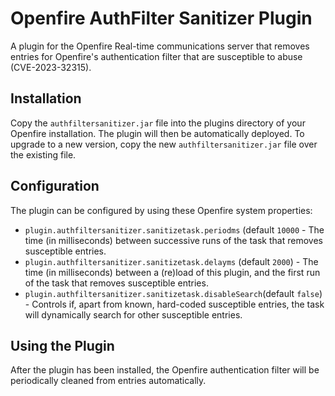 # Openfire AuthFilter Sanitizer Plugin

A plugin for the Openfire Real-time communications server that removes entries for Openfire's authentication filter that are susceptible to abuse (CVE-2023-32315).

## Installation
Copy the `authfiltersanitizer.jar` file into the plugins directory of your Openfire installation. The plugin will then be automatically deployed. To upgrade to a new version, copy the new `authfiltersanitizer.jar` file over the existing file.

## Configuration

The plugin can be configured by using these Openfire system properties:

- `plugin.authfiltersanitizer.sanitizetask.periodms` (default `10000` - The time (in milliseconds) between successive runs of the task that removes susceptible entries.
- `plugin.authfiltersanitizer.sanitizetask.delayms` (default `2000`) - The time (in milliseconds) between a (re)load of this plugin, and the first run of the task that removes susceptible entries.
- `plugin.authfiltersanitizer.sanitizetask.disableSearch`(default `false`) - Controls if, apart from known, hard-coded susceptible entries, the task will dynamically search for other susceptible entries.

## Using the Plugin
After the plugin has been installed, the Openfire authentication filter will be periodically cleaned from entries automatically.
